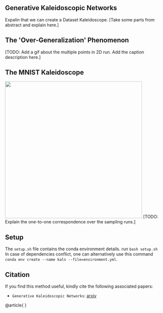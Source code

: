 ## Generative Kaleidoscopic Networks
Expalin that we can create a Dataset Kaleidoscope. [Take some parts from abstract and explain here.]

## The 'Over-Generalization' Phenomenon
[TODO: Add a gif about the multiple points in 2D run. Add the caption description here.]

## The MNIST Kaleidoscope
<img src="https://github.com/Harshs27/generative-kaleidoscopic-networks/blob/main/mnist_1_with_init_MLP_H500_L10_run300.gif" width="450" />
[TODO: Explain the one-to-one correspondence over the sampling runs.]

## Setup  
The `setup.sh` file contains the conda environment details. run `bash setup.sh`    
In case of dependencies conflict, one can alternatively use this command `conda env create --name kals --file=environment.yml`.  

## Citation
If you find this method useful, kindly cite the following associated papers:
- `Generative Kaleidoscopic Networks`: [arxiv](<https://arxiv.org/abs/xxx.xxx>)  

@article{
}   
